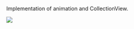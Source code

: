 Implementation of animation and CollectionView.

![](https://i.ibb.co/k22thJm/2022-04-03-14-21-32.gif)

